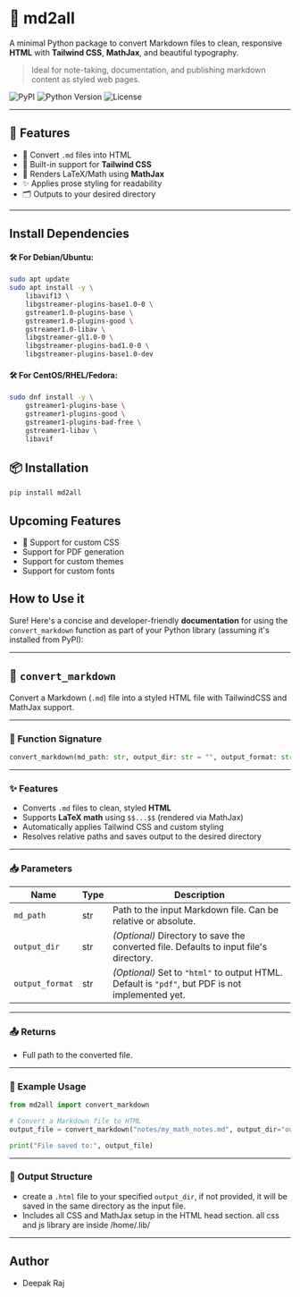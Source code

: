# 📝 md2all

A minimal Python package to convert Markdown files to clean, responsive **HTML** with **Tailwind CSS**, **MathJax**, and beautiful typography.

> Ideal for note-taking, documentation, and publishing markdown content as styled web pages.

![PyPI](https://img.shields.io/pypi/v/md2all)
![Python Version](https://img.shields.io/pypi/pyversions/md2all)
![License](https://img.shields.io/github/license/codeperfectplus/md2all)

---

## 🚀 Features

- 🧪 Convert `.md` files into HTML
- 🎨 Built-in support for **Tailwind CSS**
- 🧮 Renders LaTeX/Math using **MathJax**
- ✨ Applies prose styling for readability
- 🗂 Outputs to your desired directory

---

## Install Dependencies

#### 🛠️ For **Debian/Ubuntu**:

```bash
sudo apt update
sudo apt install -y \
    libavif13 \
    libgstreamer-plugins-base1.0-0 \
    gstreamer1.0-plugins-base \
    gstreamer1.0-plugins-good \
    gstreamer1.0-libav \
    libgstreamer-gl1.0-0 \
    libgstreamer-plugins-bad1.0-0 \
    libgstreamer-plugins-base1.0-dev
```

#### 🛠️ For **CentOS/RHEL/Fedora**:

```bash
sudo dnf install -y \
    gstreamer1-plugins-base \
    gstreamer1-plugins-good \
    gstreamer1-plugins-bad-free \
    gstreamer1-libav \
    libavif
```


## 📦 Installation

```bash
pip install md2all
```


## Upcoming Features

- 📜 Support for custom CSS
- Support for PDF generation
- Support for custom themes
- Support for custom fonts


## How to Use it

Sure! Here's a concise and developer-friendly **documentation** for using the `convert_markdown` function as part of your Python library (assuming it's installed from PyPI):

---

## 📄 `convert_markdown`

Convert a Markdown (`.md`) file into a styled HTML file with TailwindCSS and MathJax support.

---

### 🔧 Function Signature

```python
convert_markdown(md_path: str, output_dir: str = "", output_format: str = "pdf") -> str
```

---

### ✨ Features

- Converts `.md` files to clean, styled **HTML**
- Supports **LaTeX math** using `$$...$$` (rendered via MathJax)
- Automatically applies Tailwind CSS and custom styling
- Resolves relative paths and saves output to the desired directory

---

### 📥 Parameters

| Name            | Type   | Description                                                                 |
|-----------------|--------|-----------------------------------------------------------------------------|
| `md_path`       | str    | Path to the input Markdown file. Can be relative or absolute.               |
| `output_dir`    | str    | *(Optional)* Directory to save the converted file. Defaults to input file's directory. |
| `output_format` | str    | *(Optional)* Set to `"html"` to output HTML. Default is `"pdf"`, but PDF is not implemented yet. |

---

### 📤 Returns

- Full path to the converted file.

---

### 🧪 Example Usage

```python
from md2all import convert_markdown

# Convert a Markdown file to HTML
output_file = convert_markdown("notes/my_math_notes.md", output_dir="output", output_format="html")

print("File saved to:", output_file)
```

---

### 📁 Output Structure

- create a `.html` file to your specified `output_dir`, if not provided, it will be saved in the same directory as the input file.
- Includes all CSS and MathJax setup in the HTML head section. all css and js library are inside /home/.lib/

---

## Author 

- Deepak Raj
